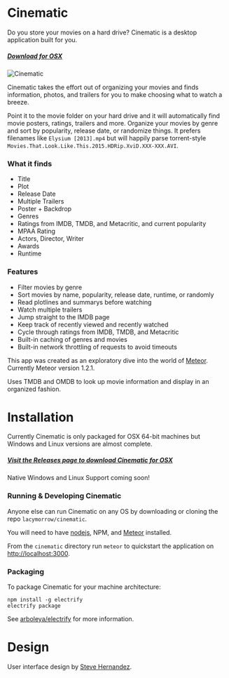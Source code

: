 Cinematic
===========

Do you store your movies on a hard drive? Cinematic is a desktop application built for you.

##### [Download for OSX](https://github.com/lacymorrow/cinematic/releases)

![Cinematic](http://lacymorrow.com/images/cinematic.gif)

Cinematic takes the effort out of organizing your movies and finds information, photos, and trailers for you to make choosing what to watch a breeze.

Point it to the movie folder on your hard drive and it will automatically find movie posters, ratings, trailers and more. Organize your movies by genre and sort by popularity, release date, or randomize things. It prefers filenames like `Elysium [2013].mp4` but will happily parse torrent-style `Movies.That.Look.Like.This.2015.HDRip.XviD.XXX-XXX.AVI`.

### What it finds

* Title
* Plot
* Release Date
* Multiple Trailers
* Poster + Backdrop
* Genres
* Ratings from IMDB, TMDB, and Metacritic, and current popularity
* MPAA Rating
* Actors, Director, Writer
* Awards
* Runtime

### Features

* Filter movies by genre
* Sort movies by name, popularity, release date, runtime, or randomly
* Read plotlines and summarys before watching
* Watch multiple trailers
* Jump straight to the IMDB page
* Keep track of recently viewed and recently watched
* Cycle through ratings from IMDB, TMDB, and Metacritic
* Built-in caching of genres and movies
* Built-in network throttling of requests to avoid timeouts

This app was created as an exploratory dive into the world of [Meteor](http://meteor.com). Currently Meteor version 1.2.1.

Uses TMDB and OMDB to look up movie information and display in an organized fashion.

# Installation

Currently Cinematic is only packaged for OSX 64-bit machines but Windows and Linux versions are almost complete.

##### [Visit the Releases page to download Cinematic for OSX](https://github.com/lacymorrow/cinematic/releases)

Native Windows and Linux Support coming soon!


### Running & Developing Cinematic

Anyone else can run Cinematic on any OS by downloading or cloning the repo `lacymorrow/cinematic`. 

You will need to have [nodejs](http://nodejs.org), NPM, and [Meteor](https://www.meteor.com/install) installed.

From the `cinematic` directory run `meteor` to quickstart the application on [http://localhost:3000](http://localhost:3000).

### Packaging

To package Cinematic for your machine architecture:

```
npm install -g electrify
electrify package
```

See [arboleya/electrify](https://github.com/arboleya/electrify) for more information.


# Design
User interface design by [Steve Hernandez](http://slhernandez.com/2013/09/10/Movie-App/).
